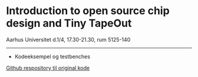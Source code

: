 # Introduction to open source chip design and Tiny TapeOut

 Aarhus Universitet d.1/4, 17.30-21.30, rum 5125-140
 
---

* Kodeeksempel og testbenches

[Github respository til original kode](https://github.com/Gurusatwik/PWM-Generator)
